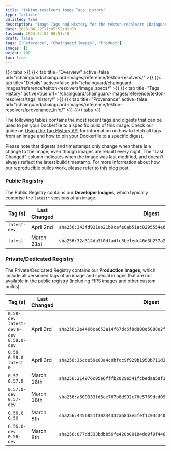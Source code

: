 ```yaml
---
title: "tekton-resolvers Image Tags History"
type: "article"
unlisted: true
description: "Image Tags and History for the tekton-resolvers Chainguard Image"
date: 2023-06-22T11:07:52+02:00
lastmod: 2024-04-04 00:51:18
draft: false
tags: ["Reference", "Chainguard Images", "Product"]
images: []
weight: 700
toc: true
---
```


{{< tabs >}}
{{< tab title="Overview" active=false url="/chainguard/chainguard-images/reference/tekton-resolvers/" >}}
{{< tab title="Details" active=false url="/chainguard/chainguard-images/reference/tekton-resolvers/image_specs/" >}}
{{< tab title="Tags History" active=true url="/chainguard/chainguard-images/reference/tekton-resolvers/tags_history/" >}}
{{< tab title="Provenance" active=false url="/chainguard/chainguard-images/reference/tekton-resolvers/provenance_info/" >}}
{{</ tabs >}}

The following tables contains the most recent tags and digests that can be used to pin your Dockerfile to a specific build of this image. Check our guide on [Using the Tag History API](/chainguard/chainguard-images/using-the-tag-history-api/) for information on how to fetch all tags from an image and how to pin your Dockerfile to a specific digest.

Please note that digests and timestamps only change when there is a change to the image, even though images are rebuilt every night. The "Last Changed" column indicates when the image was last modified, and doesn't always reflect the latest build timestamp. For more information about how our reproducible builds work, please refer to [this blog post](https://www.chainguard.dev/unchained/reproducing-chainguards-reproducible-image-builds).

### Public Registry
The Public Registry contains our **Developer Images**, which typically comprise the `latest*` versions of an image.

| Tag (s)       | Last Changed | Digest                                                                    |
|---------------|--------------|---------------------------------------------------------------------------|
|  `latest-dev` | April 2nd    | `sha256:343fd931eb21b9cafe8ab51ac8295554e8264734102ded7fe4d9d8132cd1c242` |
|  `latest`     | March 21st   | `sha256:32a314db3f0dfadfc5be1edc46d3b257a2ea4e0023efead4c8bf2707b01f82e2` |


### Private/Dedicated Registry
The Private/Dedicated Registry contains our **Production Images**, which include all versioned tags of an image and special images that are not available in the public registry (including FIPS images and other custom builds).

| Tag (s)                                       | Last Changed | Digest                                                                    |
|-----------------------------------------------|--------------|---------------------------------------------------------------------------|
|  `0.58-dev` `latest-dev` `0-dev` `0.58.0-dev` | April 3rd    | `sha256:2e4466ca653a14f67dc6f8d808a5888e2f8c690f796796db72c127cd19a2421f` |
|  `0.58` `0.58.0` `latest` `0`                 | April 3rd    | `sha256:36cce59e03a4c0bfcc9f929b1958b711d365b7e5cdcd87dae86303da5ced5c28` |
|  `0.57` `0.57.0`                              | March 18th   | `sha256:214976c05e6fffb2029e541fcbedaa58f126a99f6a6b7efc222a71f2faad6609` |
|  `0.57.0-dev` `0.57-dev`                      | March 18th   | `sha256:a609333fd5ce767b8d992c76e5769dcd0946bcd7a4127be607d0e6cd68000d2d` |
|  `0.56.0` `0.56`                              | March 8th    | `sha256:4456821f30234332a68d3e5fef1c93c340cb29ef997b0372faabe38a70522655` |
|  `0.56.0-dev` `0.56-dev`                      | March 8th    | `sha256:077dd333bdbb56fe420b00184dd9f9f446ad39955f6b5e61a205cc07db791428` |

